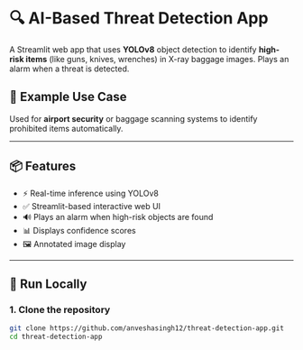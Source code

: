 # 🔍 AI-Based Threat Detection App 

A Streamlit web app that uses **YOLOv8** object detection to identify **high-risk items** (like guns, knives, wrenches) in X-ray baggage images. Plays an alarm when a threat is detected.

## 📸 Example Use Case
Used for **airport security** or baggage scanning systems to identify prohibited items automatically.

---

## 📦 Features

- ⚡ Real-time inference using YOLOv8
- ✅ Streamlit-based interactive web UI
- 🔊 Plays an alarm when high-risk objects are found
- 📊 Displays confidence scores
- 🖼️ Annotated image display

---

## 🚀 Run Locally

### 1. Clone the repository

```bash
git clone https://github.com/anveshasingh12/threat-detection-app.git
cd threat-detection-app
